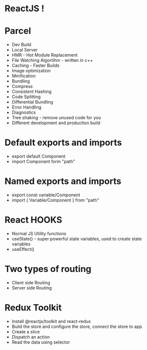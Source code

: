 # ReactJS !

# Parcel

- Dev Build
- Local Server
- HMR - Hot Module Replacement
- File Watching Algortihm - written in c++
- Caching - Faster Builds
- Image optimization
- Minification
- Bundling
- Compress
- Consistent Hashing
- Code Splitting
- Differential Bundling
- Error Handling
- Diagnostics
- Tree shaking - remove unused code for you
- Different development and production build

# Default exports and imports
 - export default Component
 - import Component form "path"

# Named exports and imports
 - export const variable/Component
 - import { Variable/Component } from "path"

 # React HOOKS
 - Normal JS Utility functions
 - useState() - super powerful state variables, used to create state variables
 - useEffect()

# Two types of routing
 - Client side Routing
 - Server side Routing

# Redux Toolkit
 - Install @reactjs/toolkit and react-redux
 - Build the store and configure the store, connect the store to app
 - Create a slice
 - Dispatch an action
 - Read the data using selector